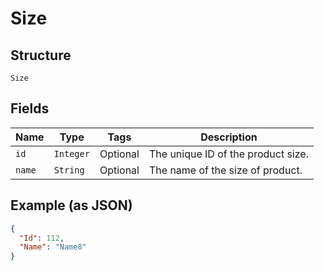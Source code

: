 
# Size

## Structure

`Size`

## Fields

| Name | Type | Tags | Description |
|  --- | --- | --- | --- |
| `id` | `Integer` | Optional | The unique ID of the product size. |
| `name` | `String` | Optional | The name of the size of product. |

## Example (as JSON)

```json
{
  "Id": 112,
  "Name": "Name8"
}
```

